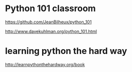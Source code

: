 
Python 101 classroom
===============================================================================

https://github.com/JeanBilheux/python_101

http://www.davekuhlman.org/python_101.html


learning python the hard way
===============================================================================

http://learnpythonthehardway.org/book

